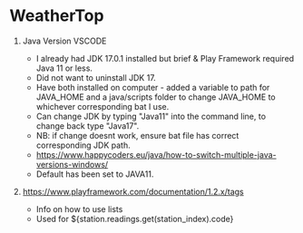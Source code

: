# WeatherTop

1. Java Version VSCODE
   - I already had JDK 17.0.1 installed but brief & Play Framework required Java 11 or less.
   - Did not want to uninstall JDK 17.
   - Have both installed on computer - added a variable to path for JAVA_HOME and a java/scripts folder to change JAVA_HOME to whichever corresponding bat I use.
   - Can change JDK by typing "Java11" into the command line, to change back type "Java17".
   - NB: if change doesnt work, ensure bat file has correct corresponding JDK path.
   - <https://www.happycoders.eu/java/how-to-switch-multiple-java-versions-windows/>
   - Default has been set to JAVA11.

2. https://www.playframework.com/documentation/1.2.x/tags
   - Info on how to use lists
   - Used for ${station.readings.get(station_index).code}

